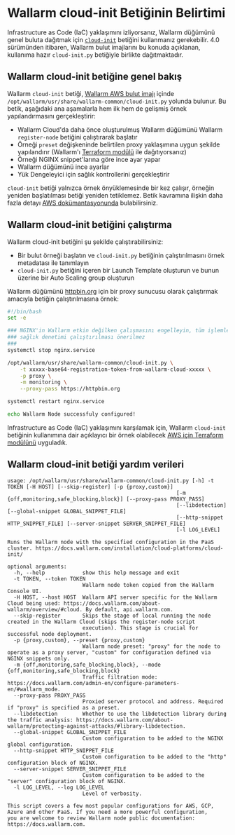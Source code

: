 # Wallarm cloud-init Betiğinin Belirtimi

Infrastructure as Code (IaC) yaklaşımını izliyorsanız, Wallarm düğümünü genel buluta dağıtmak için [`cloud-init`](https://cloudinit.readthedocs.io/en/latest/index.html) betiğini kullanmanız gerekebilir. 4.0 sürümünden itibaren, Wallarm bulut imajlarını bu konuda açıklanan, kullanıma hazır `cloud-init.py` betiğiyle birlikte dağıtmaktadır.

## Wallarm cloud-init betiğine genel bakış

Wallarm `cloud-init` betiği, [Wallarm AWS bulut imajı](https://aws.amazon.com/marketplace/pp/prodview-5rl4dgi4wvbfe) içinde `/opt/wallarm/usr/share/wallarm-common/cloud-init.py` yolunda bulunur. Bu betik, aşağıdaki ana aşamalarla hem ilk hem de gelişmiş örnek yapılandırmasını gerçekleştirir:

* Wallarm Cloud'da daha önce oluşturulmuş Wallarm düğümünü Wallarm `register-node` betiğini çalıştırarak başlatır
* Örneği `preset` değişkeninde belirtilen proxy yaklaşımına uygun şekilde yapılandırır (Wallarm'ı [Terraform modülü](aws/terraform-module/overview.md) ile dağıtıyorsanız)
* Örneği NGINX snippet'larına göre ince ayar yapar
* Wallarm düğümünü ince ayarlar
* Yük Dengeleyici için sağlık kontrollerini gerçekleştirir

`cloud-init` betiği yalnızca örnek önyüklemesinde bir kez çalışır, örneğin yeniden başlatılması betiği yeniden tetiklemez. Betik kavramına ilişkin daha fazla detayı [AWS dokümantasyonunda](https://docs.aws.amazon.com/AWSEC2/latest/UserGuide/user-data.html) bulabilirsiniz.

## Wallarm cloud-init betiğini çalıştırma

Wallarm cloud-init betiğini şu şekilde çalıştırabilirsiniz:

* Bir bulut örneği başlatın ve `cloud-init.py` betiğinin çalıştırılmasını örnek metadatası ile tanımlayın
* `cloud-init.py` betiğini içeren bir Launch Template oluşturun ve bunun üzerine bir Auto Scaling group oluşturun

Wallarm düğümünü [httpbin.org](https://httpbin.org) için bir proxy sunucusu olarak çalıştırmak amacıyla betiğin çalıştırılmasına örnek:

```bash
#!/bin/bash
set -e

### NGINX'in Wallarm etkin değilken çalışmasını engelleyin, tüm işlemler tamamlanmadan
### sağlık denetimi çalıştırılması önerilmez
###
systemctl stop nginx.service

/opt/wallarm/usr/share/wallarm-common/cloud-init.py \
    -t xxxxx-base64-registration-token-from-wallarm-cloud-xxxxx \
    -p proxy \
    -m monitoring \
    --proxy-pass https://httpbin.org

systemctl restart nginx.service

echo Wallarm Node successfuly configured!
```

Infrastructure as Code (IaC) yaklaşımını karşılamak için, Wallarm `cloud-init` betiğinin kullanımına dair açıklayıcı bir örnek olabilecek [AWS için Terraform modülünü](aws/terraform-module/overview.md) uyguladık.

## Wallarm cloud-init betiği yardım verileri

```plain
usage: /opt/wallarm/usr/share/wallarm-common/cloud-init.py [-h] -t TOKEN [-H HOST] [--skip-register] [-p {proxy,custom}]
                                                      [-m {off,monitoring,safe_blocking,block}] [--proxy-pass PROXY_PASS]
                                                      [--libdetection] [--global-snippet GLOBAL_SNIPPET_FILE]
                                                      [--http-snippet HTTP_SNIPPET_FILE] [--server-snippet SERVER_SNIPPET_FILE]
                                                      [-l LOG_LEVEL]

Runs the Wallarm node with the specified configuration in the PaaS cluster. https://docs.wallarm.com/installation/cloud-platforms/cloud-init/

optional arguments:
  -h, --help            show this help message and exit
  -t TOKEN, --token TOKEN
                        Wallarm node token copied from the Wallarm Console UI.
  -H HOST, --host HOST  Wallarm API server specific for the Wallarm Cloud being used: https://docs.wallarm.com/about-wallarm/overview/#cloud. By default, api.wallarm.com.
  --skip-register       Skips the stage of local running the node created in the Wallarm Cloud (skips the register-node script
                        execution). This stage is crucial for successful node deployment.
  -p {proxy,custom}, --preset {proxy,custom}
                        Wallarm node preset: "proxy" for the node to operate as a proxy server, "custom" for configuration defined via NGINX snippets only.
  -m {off,monitoring,safe_blocking,block}, --mode {off,monitoring,safe_blocking,block}
                        Traffic filtration mode: https://docs.wallarm.com/admin-en/configure-parameters-en/#wallarm_mode.
  --proxy-pass PROXY_PASS
                        Proxied server protocol and address. Required if "proxy" is specified as a preset.
  --libdetection        Whether to use the libdetection library during the traffic analysis: https://docs.wallarm.com/about-wallarm/protecting-against-attacks/#library-libdetection.
  --global-snippet GLOBAL_SNIPPET_FILE
                        Custom configuration to be added to the NGINX global configuration.
  --http-snippet HTTP_SNIPPET_FILE
                        Custom configuration to be added to the "http" configuration block of NGINX.
  --server-snippet SERVER_SNIPPET_FILE
                        Custom configuration to be added to the "server" configuration block of NGINX.
  -l LOG_LEVEL, --log LOG_LEVEL
                        Level of verbosity.

This script covers a few most popular configurations for AWS, GCP, Azure and other PaaS. If you need a more powerful configuration,
you are welcome to review Wallarm node public documentation: https://docs.wallarm.com.
```